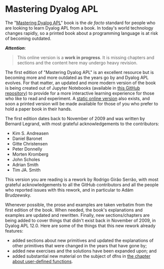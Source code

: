 # Mastering Dyalog APL

The "[Mastering Dyalog APL][original]" book is the *de facto* standard for people who are looking to learn Dyalog APL from a book. In today's world technology changes rapidly, so a printed book about a programming language is at risk of becoming outdated.

<!-- begin attention -->
***Attention***:

 > This online version is a **work in progress**. It is missing chapters and sections and the content here may undergo heavy revision.
<!-- end -->

The first edition of "Mastering Dyalog APL" is an excellent resource but is becoming more and more outdated as the years go by and Dyalog APL evolves. For that matter, an updated and more modern version of the book is being created out of Jupyter Notebooks (available in [this GitHub repository][MDAPL]) to provide for a more interactive learning experience for those who like to read and experiment. A [static online version][MDAPL-html] also exists, and soon a printed version will be made available for those of you who prefer to hold a paper book in their hands.

The first edition dates back to November of 2009 and was written by Bernard Legrand, with most grateful acknowledgements to the contributors:
 - Kim S. Andreasen
 - Daniel Baronet
 - Gitte Christensen
 - Peter Donnelly
 - Morten Kromberg
 - John Scholes
 - Adrian Smith
 - Tim JA. Smith

This version you are reading is a rework by Rodrigo Girão Serrão, with most grateful acknowledgements to all the GitHub contributors and all the people who reported issues with this rework, and in particular to Adám Brudzewsky.

Whenever possible, the prose and examples are taken verbatim from the first edition of the book. When needed, the book's explanations and examples are updated and rewritten. Finally, new sections/chapters are being added to cover things that didn't exist back in November of 2009, in Dyalog APL 12.0.
Here are some of the things that this new rework already features:

 - added sections about new primitives and updated the explanations of other primitives that were changed in the years that have gone by;
 - added new exercises and the solutions have been expanded upon; and
 - added substantial new material on the subject of dfns in [the chapter about user-defined functions](./User-Defined-Functions.ipynb).

[MDAPL]: https://github.com/Dyalog/MDAPL
[MDAPL-html]: https://mastering.dyalog.com
[original]: https://www.dyalog.com/mastering-dyalog-apl.htm
